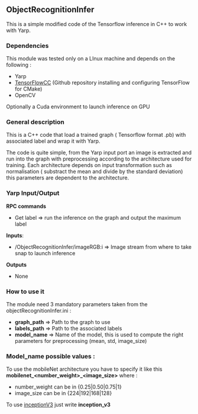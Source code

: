 ## ObjectRecognitionInfer ##
This is a simple modified code of the Tensorflow inference in C++ to work with Yarp.

### Dependencies ###
This module was tested only on a LInux machine and depends on the following :

- Yarp
- [TensorFlowCC](https://github.com/FloopCZ/tensorflow_cc) (Github repository installing and configuring TensorFlow for CMake) 
- OpenCV

Optionally a Cuda environment to launch inference on GPU

### General description ###
This is a C++ code that load a trained graph ( Tensorflow format .pb) with associated label and wrap it with 
Yarp.

The code is quite simple, from the Yarp input port an image is extracted and run into the graph with
preprocessing according to the architecture used for training. Each architecture depends on input transformation
such as normalisation ( substract the mean and divide by the standard deviation) this parameters are
dependent to the architecture.


### Yarp Input/Output ###
**RPC commands**
 - Get label => run the inference on the graph and output the maximum label
 
 **Inputs**:
 
 - /ObjectRecognitionInfer/imageRGB:i => Image stream from where to take snap to launch inference
 
 **Outputs**
 
 - None
 
 ### How to use it ##
 The module need 3 mandatory parameters taken from the objectRecognitionInfer.ini : 
 
 - **graph_path** => Path to the graph to use
 - **labels_path** => Path to the associated labels
 - **model_name** => Name of the model, this is used to compute the right parameters for preprocessing (mean, std, image_size)
 

### Model_name possible values : 
To use the mobileNet architecture you have to specify it like this  **mobilenet_<number_weight>_<image_size>** where : 
- number_weight can be in  {0.25|0.50|0.75|1}
- image_size can be in {224|192|168|128}

To use [inceptionV3](https://arxiv.org/abs/1512.00567) just write **inception_v3**
